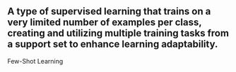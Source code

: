 A type of supervised learning that trains on a very limited number of examples per class, creating and utilizing multiple training tasks from a support set to enhance learning adaptability.
---
Few-Shot Learning

